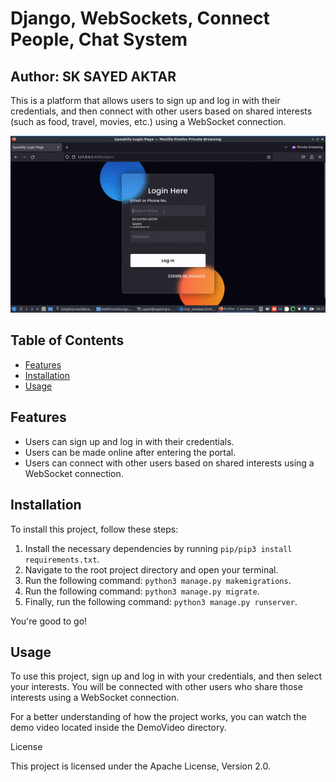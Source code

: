 # Django, WebSockets, Connect People, Chat System

## Author: SK SAYED AKTAR

This is a platform that allows users to sign up and log in with their credentials, and then connect with other users based on shared interests (such as food, travel, movies, etc.) using a WebSocket connection.

![Demo](demo.gif)

## Table of Contents

- [Features](#features)
- [Installation](#installation)
- [Usage](#usage)


## Features

- Users can sign up and log in with their credentials.
- Users can be made online after entering the portal.
- Users can connect with other users based on shared interests using a WebSocket connection.

## Installation

To install this project, follow these steps:

1. Install the necessary dependencies by running `pip/pip3 install requirements.txt`.
2. Navigate to the root project directory and open your terminal.
3. Run the following command: `python3 manage.py makemigrations`.
4. Run the following command: `python3 manage.py migrate`.
5. Finally, run the following command: `python3 manage.py runserver`.

You're good to go!

## Usage

To use this project, sign up and log in with your credentials, and then select your interests. You will be connected with other users who share those interests using a WebSocket connection.

For a better understanding of how the project works, you can watch the demo video located inside the DemoVideo directory.

License

This project is licensed under the Apache License, Version 2.0.
